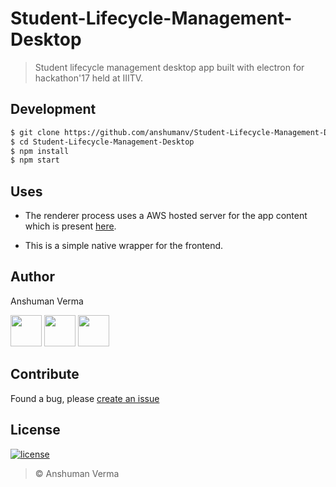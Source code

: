# Student-Lifecycle-Management-Desktop

> Student lifecycle management desktop app built with electron for hackathon'17 held at IIITV.

## Development

```sh
$ git clone https://github.com/anshumanv/Student-Lifecycle-Management-Desktop.git
$ cd Student-Lifecycle-Management-Desktop
$ npm install
$ npm start
```

## Uses

* The renderer process uses a AWS hosted server for the app content which is present [here](https://github.com/aashutoshrathi/Student-Lifecycle-Management).

* This is a simple native wrapper for the frontend.

## Author

Anshuman Verma

[<img src="https://image.flaticon.com/icons/svg/34/34238.svg" width="50" padding="10">](https://twitter.com/Anshumaniac12)
[<img src="https://www.shareicon.net/download/2015/11/02/665921_internet.svg" width="50" padding="10">](https://linkedin.com/in/anshumanv12)
[<img src="https://upload.wikimedia.org/wikipedia/commons/9/91/Octicons-mark-github.svg" width="50" padding="10">](https://github.com/anshumanv)

## Contribute
Found a bug, please [create an issue](https://github.com/anshumanv/Student-Lifecycle-Management-Desktop/issues/new)

## License

[![license](https://img.shields.io/github/license/mashape/apistatus.svg)](https://github.com/anshumanv/Student-Lifecycle-Management-Desktop/blob/master/LICENSE)
> © Anshuman Verma
